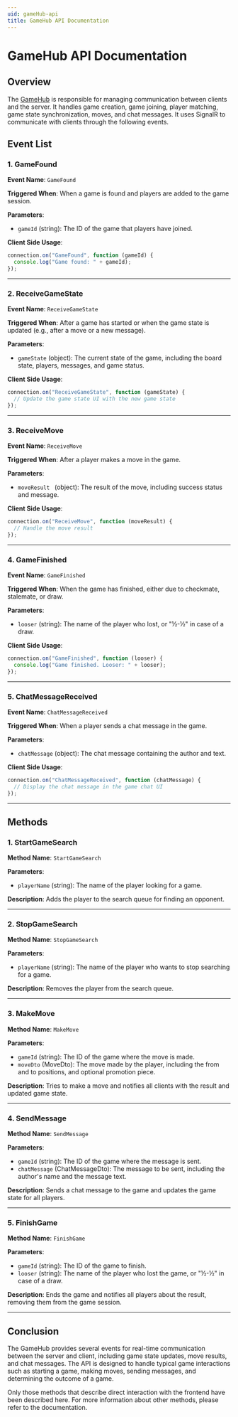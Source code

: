 ```yaml
---
uid: gameHub-api
title: GameHub API Documentation
---
```


# GameHub API Documentation

## Overview

The [GameHub](../api/GamePlayService.Services.GameHub.yml) is responsible for managing communication between clients and the server. It handles game creation, game joining, player matching, game state synchronization, moves, and chat messages. It uses SignalR to communicate with clients through the following events.

## Event List

### 1. **GameFound**

**Event Name**: `GameFound`

**Triggered When**: When a game is found and players are added to the game session.

**Parameters**:

- `gameId` (string): The ID of the game that players have joined.

**Client Side Usage**:

```javascript
connection.on("GameFound", function (gameId) {
  console.log("Game found: " + gameId);
});
```

---

### 2. **ReceiveGameState**

**Event Name**: `ReceiveGameState`

**Triggered When**: After a game has started or when the game state is updated (e.g., after a move or a new message).

**Parameters**:

- `gameState` (object): The current state of the game, including the board state, players, messages, and game status.

**Client Side Usage**:

```javascript
connection.on("ReceiveGameState", function (gameState) {
  // Update the game state UI with the new game state
});
```

---

### 3. **ReceiveMove**

**Event Name**: `ReceiveMove`

**Triggered When**: After a player makes a move in the game.

**Parameters**:

- `moveResult ` (object): The result of the move, including success status and message.

**Client Side Usage**:

```javascript
connection.on("ReceiveMove", function (moveResult) {
  // Handle the move result
});
```

---

### 4. **GameFinished**

**Event Name**: `GameFinished`

**Triggered When**: When the game has finished, either due to checkmate, stalemate, or draw.

**Parameters**:

- `looser` (string): The name of the player who lost, or "½-½" in case of a draw.

**Client Side Usage**:

```javascript
connection.on("GameFinished", function (looser) {
  console.log("Game finished. Looser: " + looser);
});
```

---

### 5. **ChatMessageReceived**

**Event Name**: `ChatMessageReceived`

**Triggered When**: When a player sends a chat message in the game.

**Parameters**:

- `chatMessage` (object): The chat message containing the author and text.

**Client Side Usage**:

```javascript
connection.on("ChatMessageReceived", function (chatMessage) {
  // Display the chat message in the game chat UI
});
```

---

## Methods

### 1. **StartGameSearch**

**Method Name**: `StartGameSearch`

**Parameters**:

- `playerName` (string): The name of the player looking for a game.

**Description**: Adds the player to the search queue for finding an opponent.

---

### 2. **StopGameSearch**

**Method Name**: `StopGameSearch`

**Parameters**:

- `playerName` (string): The name of the player who wants to stop searching for a game.

**Description**: Removes the player from the search queue.

---

### 3. **MakeMove**

**Method Name**: `MakeMove`

**Parameters**:

- `gameId` (string): The ID of the game where the move is made.
- `moveDto` (MoveDto): The move made by the player, including the from and to positions, and optional promotion piece.

**Description**: Tries to make a move and notifies all clients with the result and updated game state.

---

### 4. **SendMessage**

**Method Name**: `SendMessage`

**Parameters**:

- `gameId` (string): The ID of the game where the message is sent.
- `chatMessage` (ChatMessageDto): The message to be sent, including the author's name and the message text.

**Description**: Sends a chat message to the game and updates the game state for all players.

---

### 5. **FinishGame**

**Method Name**: `FinishGame`

**Parameters**:

- `gameId` (string): The ID of the game to finish.
- `looser` (string): The name of the player who lost the game, or "½-½" in case of a draw.

**Description**: Ends the game and notifies all players about the result, removing them from the game session.

---

## Conclusion

The GameHub provides several events for real-time communication between the server and client, including game state updates, move results, and chat messages. The API is designed to handle typical game interactions such as starting a game, making moves, sending messages, and determining the outcome of a game.

Only those methods that describe direct interaction with the frontend have been described here. For more information about other methods, please refer to the documentation.
